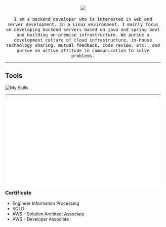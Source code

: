 <h2 align="center"> <img src="https://hits.seeyoufarm.com/api/count/incr/badge.svg?url=https%3A%2F%2Fgithub.com%2Fwlswo%2Fhit-counter&count_bg=GRAY&title_bg=%231976D2&icon=furrynetwork.svg&icon_color=WHITE&title=visited&edge_flat=false" align="center"/> </h2>
<p align="center">
  <samp> I am a backend developer who is interested in web and server development. In a Linux environment, I mainly focus on developing backend servers based on java and spring boot and building on-premise infrastructure. We pursue a development culture of cloud infrastructure, in-house technology sharing, mutual feedback, code review, etc., and pursue an active attitude in communication to solve problems.
  </samp>
  <br> 
</p>
<hr>


<h2 align="left"> Tools </h2>
<p align="center">
  
![My Skills](https://skillicons.dev/icons?i=linux,java,spring,mysql,aws,openstack)

</p>

<hr>
<img src="https://github.com/wlswo/github-stats/blob/master/generated/languages.svg#gh-dark-mode-only" align="right" />

### Certificate
- Engineer Information Processing
- SQLD
- AWS - Solution Architect Associate
- AWS - Developer Associate
